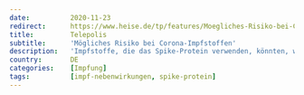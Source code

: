 ```yaml
---
date:          2020-11-23
redirect:      https://www.heise.de/tp/features/Moegliches-Risiko-bei-Corona-Impfstoffen-4967837.html
title:         Telepolis
subtitle:      'Mögliches Risiko bei Corona-Impfstoffen'
description:   'Impfstoffe, die das Spike-Protein verwenden, könnten, wie bei Mers- und Sars-Studien beobachtet, zur Bildung von infektionsverstärkenden Antikörper und einer Immunpathogenese führen'
country:       DE
categories:    [Impfung]
tags:          [impf-nebenwirkungen, spike-protein]
---
```

